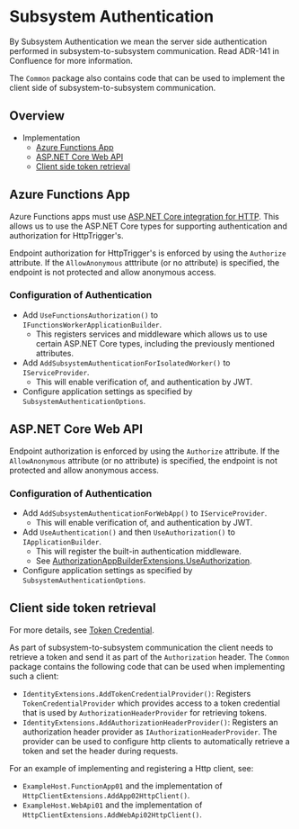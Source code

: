 # Subsystem Authentication

By Subsystem Authentication we mean the server side authentication performed in subsystem-to-subsystem communication. Read ADR-141 in Confluence for more information.

The `Common` package also contains code that can be used to implement the client side of subsystem-to-subsystem communication.

## Overview

- Implementation
    - [Azure Functions App](#azure-functions-app)
    - [ASP.NET Core Web API](#aspnet-core-web-api)
    - [Client side token retrieval](#client-side-token-retrieval)

## Azure Functions App

Azure Functions apps must use [ASP.NET Core integration for HTTP](https://learn.microsoft.com/en-us/azure/azure-functions/dotnet-isolated-process-guide?tabs=windows#aspnet-core-integration). This allows us to use the ASP.NET Core types for supporting authentication and authorization for HttpTrigger's.

Endpoint authorization for HttpTrigger's is enforced by using the `Authorize` attribute. If the `AllowAnonymous` atttribute (or no attribute) is specified, the endpoint is not protected and allow anonymous access.

### Configuration of Authentication

- Add `UseFunctionsAuthorization()` to `IFunctionsWorkerApplicationBuilder`.
    - This registers services and middleware which allows us to use certain ASP.NET Core types, including the previously mentioned attributes.
- Add `AddSubsystemAuthenticationForIsolatedWorker()` to `IServiceProvider`.
    - This will enable verification of, and authentication by JWT.
- Configure application settings as specified by `SubsystemAuthenticationOptions`.

## ASP.NET Core Web API

Endpoint authorization is enforced by using the `Authorize` attribute. If the `AllowAnonymous` attribute (or no attribute) is specified, the endpoint is not protected and allow anonymous access.

### Configuration of Authentication

- Add `AddSubsystemAuthenticationForWebApp()` to `IServiceProvider`.
    - This will enable verification of, and authentication by JWT.
- Add `UseAuthentication()` and then `UseAuthorization()` to `IApplicationBuilder`.
    - This will register the built-in authentication middleware.
    - See [AuthorizationAppBuilderExtensions.UseAuthorization](https://docs.microsoft.com/en-us/dotnet/api/microsoft.aspnetcore.builder.authorizationappbuilderextensions.useauthorization).
- Configure application settings as specified by `SubsystemAuthenticationOptions`.

## Client side token retrieval

For more details, see [Token Credential](./token-credential.md).

As part of subsystem-to-subsystem communication the client needs to retrieve a token and send it as part of the `Authorization` header. The `Common` package contains the following code that can be used when implementing such a client:

- `IdentityExtensions.AddTokenCredentialProvider()`: Registers `TokenCredentialProvider` which provides access to a token credential that is used by `AuthorizationHeaderProvider` for retrieving tokens.
- `IdentityExtensions.AddAuthorizationHeaderProvider()`: Registers an authorization header provider as `IAuthorizationHeaderProvider`. The provider can be used to configure http clients to automatically retrieve a token and set the header during requests.

For an example of implementing and registering a Http client, see:

- `ExampleHost.FunctionApp01` and the implementation of `HttpClientExtensions.AddApp02HttpClient()`.
- `ExampleHost.WebApi01` and the implementation of `HttpClientExtensions.AddWebApi02HttpClient()`.
